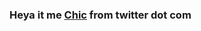 ### Heya it me [Chic](twitter.com/ChicIsCoolio) from twitter dot com

<p align="center>
  <img src="https://github-readme-stats.vercel.app/api?username=ChicIsCoolio&&show_icons=true&title_color=ffffff&icon_color=ce9bb5&text_color=ce9bb5&bg_color=202020" alt="MY stats"/>
</p>
